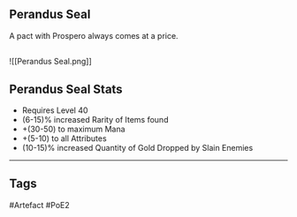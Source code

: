 ## Perandus Seal
A pact with Prospero always comes at a price.
##
![[Perandus Seal.png]]
## Perandus Seal Stats
- Requires Level 40
- (6-15)% increased Rarity of Items found
- +(30-50) to maximum Mana
- +(5-10) to all Attributes
- (10-15)% increased Quantity of Gold Dropped by Slain Enemies


---
## Tags
#Artefact
#PoE2